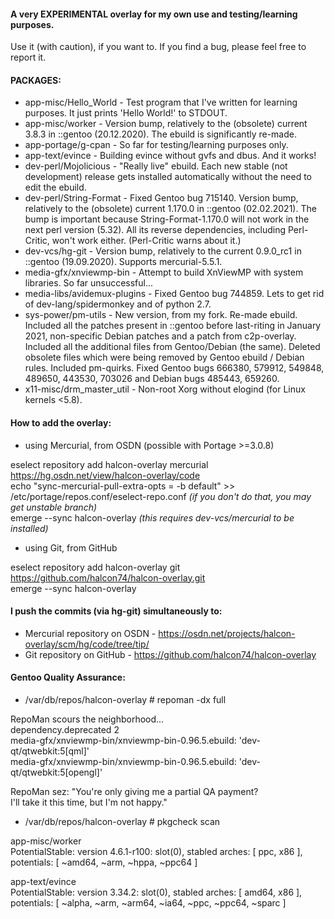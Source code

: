 #### A very EXPERIMENTAL overlay for my own use and testing/learning purposes.

Use it (with caution), if you want to.
If you find a bug, please feel free to report it.

#### PACKAGES:

* app-misc/Hello_World - Test program that I've written for learning purposes. It just prints 'Hello World!' to STDOUT.
* app-misc/worker - Version bump, relatively to the (obsolete) current 3.8.3 in ::gentoo (20.12.2020). The ebuild is significantly re-made.
* app-portage/g-cpan - So far for testing/learning purposes only.
* app-text/evince - Building evince without gvfs and dbus. And it works!
* dev-perl/Mojolicious - "Really live" ebuild. Each new stable (not development) release gets installed automatically without the need to edit the ebuild.
* dev-perl/String-Format - Fixed Gentoo bug 715140. Version bump, relatively to the (obsolete) current 1.170.0 in ::gentoo (02.02.2021). The bump is important because String-Format-1.170.0 will not work in the next perl version (5.32). All its reverse dependencies, including Perl-Critic, won't work either. (Perl-Critic warns about it.)
* dev-vcs/hg-git - Version bump, relatively to the current 0.9.0_rc1 in ::gentoo (19.09.2020). Supports mercurial-5.5.1.
* media-gfx/xnviewmp-bin - Attempt to build XnViewMP with system libraries. So far unsuccessful...
* media-libs/avidemux-plugins - Fixed Gentoo bug 744859. Lets to get rid of dev-lang/spidermonkey and of python 2.7.
* sys-power/pm-utils - New version, from my fork. Re-made ebuild. Included all the patches present in ::gentoo before last-riting in January 2021, non-specific Debian patches and a patch from c2p-overlay. Included all the additional files from Gentoo/Debian (the same). Deleted obsolete files which were being removed by Gentoo ebuild / Debian rules. Included pm-quirks. Fixed Gentoo bugs 666380, 579912, 549848, 489650, 443530, 703026 and Debian bugs 485443, 659260.
* x11-misc/drm_master_util - Non-root Xorg without elogind (for Linux kernels <5.8).

#### How to add the overlay:

* using Mercurial, from OSDN (possible with Portage >=3.0.8)
  
eselect repository add halcon-overlay mercurial https://hg.osdn.net/view/halcon-overlay/code  
echo "sync-mercurial-pull-extra-opts = -b default" >> /etc/portage/repos.conf/eselect-repo.conf _(if you don't do that, you may get unstable branch)_  
emerge --sync halcon-overlay  _(this requires dev-vcs/mercurial to be installed)_

* using Git, from GitHub
  
eselect repository add halcon-overlay git https://github.com/halcon74/halcon-overlay.git  
emerge --sync halcon-overlay  

#### I push the commits (via hg-git) simultaneously to:

* Mercurial repository on OSDN - https://osdn.net/projects/halcon-overlay/scm/hg/code/tree/tip/
* Git repository on GitHub - https://github.com/halcon74/halcon-overlay

#### Gentoo Quality Assurance:

* /var/db/repos/halcon-overlay # repoman -dx full
  
RepoMan scours the neighborhood...  
  dependency.deprecated         2  
   media-gfx/xnviewmp-bin/xnviewmp-bin-0.96.5.ebuild: 'dev-qt/qtwebkit:5[qml]'  
   media-gfx/xnviewmp-bin/xnviewmp-bin-0.96.5.ebuild: 'dev-qt/qtwebkit:5[opengl]'  
  
RepoMan sez: "You're only giving me a partial QA payment?  
              I'll take it this time, but I'm not happy."  
  
* /var/db/repos/halcon-overlay # pkgcheck scan
  
app-misc/worker  
  PotentialStable: version 4.6.1-r100: slot(0), stabled arches: [ ppc, x86 ], potentials: [ ~amd64, ~arm, ~hppa, ~ppc64 ]  
  
app-text/evince  
  PotentialStable: version 3.34.2: slot(0), stabled arches: [ amd64, x86 ], potentials: [ ~alpha, ~arm, ~arm64, ~ia64, ~ppc, ~ppc64, ~sparc ]  
